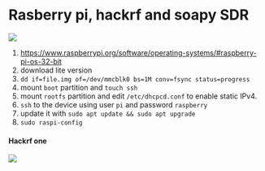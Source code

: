 # Rasberry pi, hackrf and soapy SDR

![](https://www.distrelec.biz/Web/WebShopImages/landscape_large/3-/03/Raspberry%20Pi-RASPBERRY-PI-4-CASE-RW-30152783-03.jpg)

1. https://www.raspberrypi.org/software/operating-systems/#raspberry-pi-os-32-bit
2. download lite version
3. `dd if=file.img of=/dev/mmcblk0 bs=1M conv=fsync status=progress`
4. mount `boot` partition and `touch ssh`
5. mount `rootfs` partition and edit `/etc/dhcpcd.conf` to enable static IPv4.
6. `ssh` to the device using user `pi` and password `raspberry` 
7. update it with `sudo apt update && sudo apt upgrade`
8. `sudo raspi-config`

#### Hackrf one

![](https://upload.wikimedia.org/wikipedia/commons/0/0b/SDR_HackRF_one_PCB.jpg)



